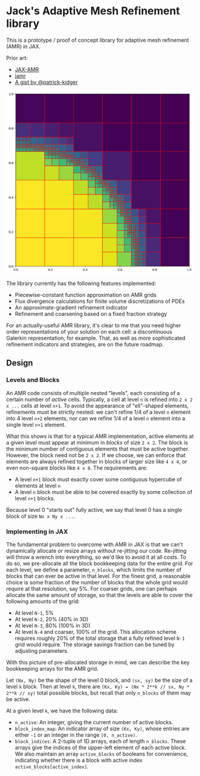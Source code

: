# Jack's Adaptive Mesh Refinement library

This is a prototype / proof of concept library for adaptive mesh refinement (AMR) in JAX.

Prior art:
- [JAX-AMR](https://github.com/JA4S/JAX-AMR)
- [jamr](https://github.com/leo1200/jamr)
- [A gist by @patrick-kidger](https://gist.github.com/patrick-kidger/19e9c40199e5167cad1dc0e24d00855d)

![Example function represented on an AMR grid](docs/images/radial_tanh_amr.png)

The library currently has the following features implemented:
- Piecewise-constant function approximation on AMR grids
- Flux divergence calculations for finite volume discretizations of PDEs
- An approximate-gradient refinement indicator
- Refinement and coarsening based on a fixed fraction strategy

For an actually-useful AMR library, it's clear to me that you need higher order representations of your
solution on each cell: a discontinuous Galerkin representation, for example.
That, as well as more sophisticated refinement indicators and strategies, are on the future roadmap.

## Design

### Levels and Blocks

An AMR code consists of multiple nested "levels", each consisting of a certain number of *active* cells.
Typically, a cell at level `n` is refined into `2 x 2 x ...` cells at level `n+1`.
To avoid the appearance of "ell"-shaped elements, refinements must be strictly nested:
we can't refine 1/4 of a level `n` element into 4 level `n+2` elements, nor can we refine
1/4 of a level `n` element into a single level `n+1` element.

What this shows is that for a typical AMR implementation, active elements at a given level 
must appear at minimum in *blocks* of size `2 x 2`. The block is the minimum number of contiguous
elements that must be active together. However, the block need not be `2 x 2`. If we choose,
we can enforce that elements are always refined together in blocks of larger size like `4 x 4`, 
or even non-square blocks like `4 x 8`. The requirements are:
- A level `n+1` block must exactly cover some contiguous hypercube of elements at level `n`
- A level `n` block must be able to be covered exactly by some collection of level `n+1` blocks.

Because level 0 "starts out" fully active, we say that level 0 has a single block of size `Nx x Ny x ...`.

### Implementing in JAX

The fundamental problem to overcome with AMR in JAX is that we can't dynamically allocate or resize
arrays without re-jitting our code. Re-jitting will throw a wrench into everything, so we'd like to
avoid it at all costs. To do so, we pre-allocate all the block bookkeeping data for the entire grid.
For each level, we define a parameter, `n_blocks`, which limits the number of blocks that can ever
be active in that level.
For the finest grid, a reasonable choice is some fraction of the number of blocks that the whole grid
would require at that resolution, say 5%.
For coarser grids, one can perhaps allocate the same amount of storage, so that the levels are able
to cover the following amounts of the grid:
- At level `N-1`, 5%
- At level `N-2`, 20% (40% in 3D)
- At level `N-3`, 80% (100% in 3D)
- At level `N-4` and coarser, 100% of the grid.
This allocation scheme requires roughly 20% of the total storage that a fully refined level `N-1` grid
would require. The storage savings fraction can be tuned by adjusting parameters.

With this picture of pre-allocated storage in mind, we can describe the key bookkeeping arrays for the
AMR grid.

Let `(Nx, Ny)` be the shape of the level 0 block, and `(sx, sy)` be the size of a level `k` block.
Then at level `k`, there are `(Kx, Ky) = (Nx * 2**k // sx, Ny * 2**k // sy)` total possible blocks,
but recall that only `n_blocks` of them may be active.

At a given level `k`, we have the following data:
- `n_active`: An integer, giving the current number of active blocks.
- `block_index_map`: An indicator array of size `(Kx, Ky)`, whose entries are either `-1` or an integer in the range `[0, n_active)`.
- `block_indices`: A 2-tuple of 1D arrays, each of length `n_blocks`. These arrays give the indices of the upper-left element of each active block.
We also maintain an array `active_blocks` of booleans for convenience, indicating whether there is a block with active index `active_blocks[active_index]`.
